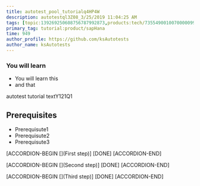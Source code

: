 ```yaml
---
title: autotest_pool_tutorialq4HP4W
description: autotestql3Z08_3/25/2019 11:04:25 AM
tags: [topic:139269250608756787992873,products:tech/73554900100700000996,tutorial:experience/advanced]
primary_tag: tutorial:product/sapHana
time: 949
author_profile: https://github.com/ksAutotests
author_name: ksAutotests
---
```

### You will learn
- You will learn this
- and that

autotest tutorial textY121Q1

## Prerequisites
- Prerequisute1
- Prerequisute2
- Prerequisute3

[ACCORDION-BEGIN [](First step)]
[DONE]
[ACCORDION-END]

[ACCORDION-BEGIN [](Second step)]
[DONE]
[ACCORDION-END]

[ACCORDION-BEGIN [](Third step)]
[DONE]
[ACCORDION-END]

